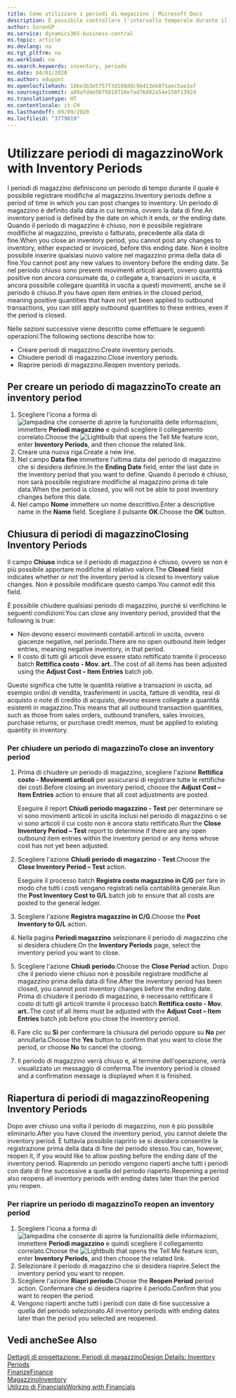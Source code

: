 ```yaml
---
title: Come utilizzare i periodi di magazzino | Microsoft Docs
description: È possibile controllare l'intervallo temporale durante il quale si possono registrare modifiche al magazzino defininendo periodi di magazzino.
author: SorenGP
ms.service: dynamics365-business-central
ms.topic: article
ms.devlang: na
ms.tgt_pltfrm: na
ms.workload: na
ms.search.keywords: inventory, periods
ms.date: 04/01/2020
ms.author: edupont
ms.openlocfilehash: 18be3b3e5757f3d108ddc9b413eb075aec5ae3af
ms.sourcegitcommit: a80afd4e5075018716efad76d82a54e158f1392d
ms.translationtype: HT
ms.contentlocale: it-CH
ms.lasthandoff: 09/09/2020
ms.locfileid: "3779019"
---
```

# <a name="work-with-inventory-periods"></a><span data-ttu-id="a0433-103">Utilizzare periodi di magazzino</span><span class="sxs-lookup"><span data-stu-id="a0433-103">Work with Inventory Periods</span></span>
<span data-ttu-id="a0433-104">I periodi di magazzino definiscono un periodo di tempo durante il quale è possibile registrare modifiche al magazzino.</span><span class="sxs-lookup"><span data-stu-id="a0433-104">Inventory periods define a period of time in which you can post changes to inventory.</span></span> <span data-ttu-id="a0433-105">Un periodo di magazzino è definito dalla data in cui termina, ovvero la data di fine.</span><span class="sxs-lookup"><span data-stu-id="a0433-105">An inventory period is defined by the date on which it ends, or the ending date.</span></span> <span data-ttu-id="a0433-106">Quando il periodo di magazzino è chiuso, non è possibile registrare modifiche al magazzino, previsto o fatturato, precedente alla data di fine.</span><span class="sxs-lookup"><span data-stu-id="a0433-106">When you close an inventory period, you cannot post any changes to inventory, either expected or invoiced, before this ending date.</span></span> <span data-ttu-id="a0433-107">Non è inoltre possibile inserire qualsiasi nuovo valore nel magazzino prima della data di fine.</span><span class="sxs-lookup"><span data-stu-id="a0433-107">You cannot post any new values to inventory before the ending date.</span></span> <span data-ttu-id="a0433-108">Se nel periodo chiuso sono presenti movimenti articoli aperti, ovvero quantità positive non ancora consumate da, o collegate a, transazioni in uscita, è ancora possibile collegare quantità in uscita a questi movimenti, anche se il periodo è chiuso.</span><span class="sxs-lookup"><span data-stu-id="a0433-108">If you have open item entries in the closed period, meaning positive quantities that have not yet been applied to outbound transactions, you can still apply outbound quantities to these entries, even if the period is closed.</span></span>  

<span data-ttu-id="a0433-109">Nelle sezioni successive viene descritto come effettuare le seguenti operazioni:</span><span class="sxs-lookup"><span data-stu-id="a0433-109">The following sections describe how to:</span></span>

* <span data-ttu-id="a0433-110">Creare periodi di magazzino.</span><span class="sxs-lookup"><span data-stu-id="a0433-110">Create inventory periods.</span></span>  
* <span data-ttu-id="a0433-111">Chiudere periodi di magazzino.</span><span class="sxs-lookup"><span data-stu-id="a0433-111">Close inventory periods.</span></span>  
* <span data-ttu-id="a0433-112">Riaprire periodi di magazzino.</span><span class="sxs-lookup"><span data-stu-id="a0433-112">Reopen inventory periods.</span></span>  

## <a name="to-create-an-inventory-period"></a><span data-ttu-id="a0433-113">Per creare un periodo di magazzino</span><span class="sxs-lookup"><span data-stu-id="a0433-113">To create an inventory period</span></span>  
1. <span data-ttu-id="a0433-114">Scegliere l'icona a forma di ![lampadina che consente di aprire la funzionalità delle informazioni](media/ui-search/search_small.png "Informazioni sull'operazione che si desidera eseguire"), immettere **Periodi magazzino** e quindi scegliere il collegamento correlato.</span><span class="sxs-lookup"><span data-stu-id="a0433-114">Choose the ![Lightbulb that opens the Tell Me feature](media/ui-search/search_small.png "Tell me what you want to do") icon, enter **Inventory Periods**, and then choose the related link.</span></span>  
2. <span data-ttu-id="a0433-115">Creare una nuova riga.</span><span class="sxs-lookup"><span data-stu-id="a0433-115">Create a new line.</span></span>  
3. <span data-ttu-id="a0433-116">Nel campo **Data fine** immettere l'ultima data del periodo di magazzino che si desidera definire.</span><span class="sxs-lookup"><span data-stu-id="a0433-116">In the **Ending Date** field, enter the last date in the inventory period that you want to define.</span></span> <span data-ttu-id="a0433-117">Quando il periodo è chiuso, non sarà possibile registrare modifiche al magazzino prima di tale data.</span><span class="sxs-lookup"><span data-stu-id="a0433-117">When the period is closed, you will not be able to post inventory changes before this date.</span></span>  
4. <span data-ttu-id="a0433-118">Nel campo **Nome** immettere un nome descrittivo.</span><span class="sxs-lookup"><span data-stu-id="a0433-118">Enter a descriptive name in the **Name** field.</span></span> <span data-ttu-id="a0433-119">Scegliere il pulsante **OK**.</span><span class="sxs-lookup"><span data-stu-id="a0433-119">Choose the **OK** button.</span></span>  

## <a name="closing-inventory-periods"></a><span data-ttu-id="a0433-120">Chiusura di periodi di magazzino</span><span class="sxs-lookup"><span data-stu-id="a0433-120">Closing Inventory Periods</span></span>  
<span data-ttu-id="a0433-121">Il campo **Chiuso** indica se il periodo di magazzino è chiuso, ovvero se non è più possibile apportare modifiche al relativo valore.</span><span class="sxs-lookup"><span data-stu-id="a0433-121">The **Closed** field indicates whether or not the inventory period is closed to inventory value changes.</span></span> <span data-ttu-id="a0433-122">Non è possibile modificare questo campo.</span><span class="sxs-lookup"><span data-stu-id="a0433-122">You cannot edit this field.</span></span>  

<span data-ttu-id="a0433-123">È possibile chiudere qualsiasi periodo di magazzino, purché si verifichino le seguenti condizioni:</span><span class="sxs-lookup"><span data-stu-id="a0433-123">You can close any inventory period, provided that the following is true:</span></span>  

* <span data-ttu-id="a0433-124">Non devono esserci movimenti contabili articoli in uscita, ovvero giacenze negative, nel periodo.</span><span class="sxs-lookup"><span data-stu-id="a0433-124">There are no open outbound item ledger entries, meaning negative inventory, in that period.</span></span>  
* <span data-ttu-id="a0433-125">Il costo di tutti gli articoli deve essere stato rettificato tramite il processo batch **Rettifica costo - Mov. art.**.</span><span class="sxs-lookup"><span data-stu-id="a0433-125">The cost of all items has been adjusted using the **Adjust Cost – Item Entries** batch job.</span></span>  

<span data-ttu-id="a0433-126">Questo significa che tutte le quantità relative a transazioni in uscita, ad esempio ordini di vendita, trasferimenti in uscita, fatture di vendita, resi di acquisto o note di credito di acquisto, devono essere collegate a quantità esistenti in magazzino.</span><span class="sxs-lookup"><span data-stu-id="a0433-126">This means that all outbound transaction quantities, such as those from sales orders, outbound transfers, sales invoices, purchase returns, or purchase credit memos, must be applied to existing quantity in inventory.</span></span>  

### <a name="to-close-an-inventory-period"></a><span data-ttu-id="a0433-127">Per chiudere un periodo di magazzino</span><span class="sxs-lookup"><span data-stu-id="a0433-127">To close an inventory period</span></span>  
1. <span data-ttu-id="a0433-128">Prima di chiudere un periodo di magazzino, scegliere l'azione **Rettifica costo - Movimenti articoli** per assicurarsi di registrare tutte le rettifiche dei costi.</span><span class="sxs-lookup"><span data-stu-id="a0433-128">Before closing an inventory period, choose the **Adjust Cost – Item Entries** action to ensure that all cost adjustments are posted.</span></span>

     <span data-ttu-id="a0433-129">Eseguire il report **Chiudi periodo magazzino - Test** per determinare se vi sono movimenti articoli in uscita inclusi nel periodo di magazzino o se vi sono articoli il cui costo non è ancora stato rettificato.</span><span class="sxs-lookup"><span data-stu-id="a0433-129">Run the **Close Inventory Period – Test** report to determine if there are any open outbound item entries within the inventory period or any items whose cost has not yet been adjusted.</span></span>  
2. <span data-ttu-id="a0433-130">Scegliere l'azione **Chiudi periodo di magazzino - Test**.</span><span class="sxs-lookup"><span data-stu-id="a0433-130">Choose the **Close Inventory Period – Test** action.</span></span>  

     <span data-ttu-id="a0433-131">Eseguire il processo batch **Registra costo magazzino in C/G** per fare in modo che tutti i costi vengano registrati nella contabilità generale.</span><span class="sxs-lookup"><span data-stu-id="a0433-131">Run the **Post Inventory Cost to G/L** batch job to ensure that all costs are posted to the general ledger.</span></span>  
3. <span data-ttu-id="a0433-132">Scegliere l'azione **Registra magazzino in C/G**.</span><span class="sxs-lookup"><span data-stu-id="a0433-132">Choose the **Post Inventory to G/L** action.</span></span>  
4. <span data-ttu-id="a0433-133">Nella pagina **Periodi magazzino** selezionare il periodo di magazzino che si desidera chiudere.</span><span class="sxs-lookup"><span data-stu-id="a0433-133">On the **Inventory Periods** page, select the inventory period you want to close.</span></span>  
5. <span data-ttu-id="a0433-134">Scegliere l'azione **Chiudi periodo**.</span><span class="sxs-lookup"><span data-stu-id="a0433-134">Choose the **Close Period** action.</span></span> <span data-ttu-id="a0433-135">Dopo che il periodo viene chiuso non è possibile registrare modifiche al magazzino prima della data di fine.</span><span class="sxs-lookup"><span data-stu-id="a0433-135">After the inventory period has been closed, you cannot post inventory changes before the ending date.</span></span> <span data-ttu-id="a0433-136">Prima di chiudere il periodo di magazzino, è necessario rettificare il costo di tutti gli articoli tramite il processo batch **Rettifica costo - Mov. art.**.</span><span class="sxs-lookup"><span data-stu-id="a0433-136">The cost of all items must be adjusted with the **Adjust Cost – Item Entries** batch job before you close the inventory period.</span></span>  
6. <span data-ttu-id="a0433-137">Fare clic su **Sì** per confermare la chiusura del periodo oppure su **No** per annullarla.</span><span class="sxs-lookup"><span data-stu-id="a0433-137">Choose the **Yes** button to confirm that you want to close the period, or choose **No** to cancel the closing.</span></span>  
7. <span data-ttu-id="a0433-138">Il periodo di magazzino verrà chiuso e, al termine dell'operazione, verrà visualizzato un messaggio di conferma.</span><span class="sxs-lookup"><span data-stu-id="a0433-138">The inventory period is closed and a confirmation message is displayed when it is finished.</span></span>  

## <a name="reopening-inventory-periods"></a><span data-ttu-id="a0433-139">Riapertura di periodi di magazzino</span><span class="sxs-lookup"><span data-stu-id="a0433-139">Reopening Inventory Periods</span></span>  
<span data-ttu-id="a0433-140">Dopo aver chiuso una volta il periodo di magazzino, non è più possibile eliminarlo.</span><span class="sxs-lookup"><span data-stu-id="a0433-140">After you have closed the inventory period, you cannot delete the inventory period.</span></span> <span data-ttu-id="a0433-141">È tuttavia possibile riaprirlo se si desidera consentire la registrazione prima della data di fine del periodo stesso.</span><span class="sxs-lookup"><span data-stu-id="a0433-141">You can, however, reopen it, if you would like to allow posting before the ending date of the inventory period.</span></span> <span data-ttu-id="a0433-142">Riaprendo un periodo vengono riaperti anche tutti i periodi con date di fine successive a quella del periodo riaperto.</span><span class="sxs-lookup"><span data-stu-id="a0433-142">Reopening a period also reopens all inventory periods with ending dates later than the period you reopen.</span></span>  

### <a name="to-reopen-an-inventory-period"></a><span data-ttu-id="a0433-143">Per riaprire un periodo di magazzino</span><span class="sxs-lookup"><span data-stu-id="a0433-143">To reopen an inventory period</span></span>  
1. <span data-ttu-id="a0433-144">Scegliere l'icona a forma di ![lampadina che consente di aprire la funzionalità delle informazioni](media/ui-search/search_small.png "Informazioni sull'operazione che si desidera eseguire"), immettere **Periodi magazzino** e quindi scegliere il collegamento correlato.</span><span class="sxs-lookup"><span data-stu-id="a0433-144">Choose the ![Lightbulb that opens the Tell Me feature](media/ui-search/search_small.png "Tell me what you want to do") icon, enter **Inventory Periods**, and then choose the related link.</span></span>  
2. <span data-ttu-id="a0433-145">Selezionare il periodo di magazzino che si desidera riaprire.</span><span class="sxs-lookup"><span data-stu-id="a0433-145">Select the inventory period you want to reopen.</span></span>  
3. <span data-ttu-id="a0433-146">Scegliere l'azione **Riapri periodo**.</span><span class="sxs-lookup"><span data-stu-id="a0433-146">Choose the **Reopen Period** period action.</span></span> <span data-ttu-id="a0433-147">Confermare che si desidera riaprire il periodo.</span><span class="sxs-lookup"><span data-stu-id="a0433-147">Confirm that you want to reopen the period.</span></span>  
4. <span data-ttu-id="a0433-148">Vengono riaperti anche tutti i periodi con date di fine successive a quella del periodo selezionato.</span><span class="sxs-lookup"><span data-stu-id="a0433-148">All inventory periods with ending dates later than the period you selected are reopened.</span></span>  

## <a name="see-also"></a><span data-ttu-id="a0433-149">Vedi anche</span><span class="sxs-lookup"><span data-stu-id="a0433-149">See Also</span></span>  
[<span data-ttu-id="a0433-150">Dettagli di progettazione: Periodi di magazzino</span><span class="sxs-lookup"><span data-stu-id="a0433-150">Design Details: Inventory Periods</span></span>](design-details-inventory-periods.md)  
[<span data-ttu-id="a0433-151">Finanze</span><span class="sxs-lookup"><span data-stu-id="a0433-151">Finance</span></span>](finance.md)  
[<span data-ttu-id="a0433-152">Magazzino</span><span class="sxs-lookup"><span data-stu-id="a0433-152">Inventory</span></span>](inventory-manage-inventory.md)  
[<span data-ttu-id="a0433-153">Utilizzo di Financials</span><span class="sxs-lookup"><span data-stu-id="a0433-153">Working with Financials</span></span>](ui-work-product.md)
